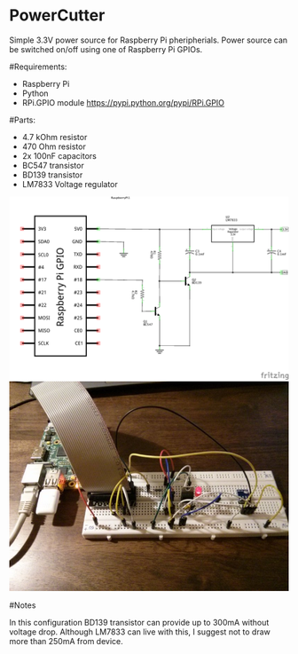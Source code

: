 PowerCutter
===========

Simple 3.3V power source for Raspberry Pi pheripherials. Power source can be switched on/off using one of Raspberry Pi GPIOs.

#Requirements:
* Raspberry Pi
* Python
* RPi.GPIO module https://pypi.python.org/pypi/RPi.GPIO

#Parts:
* 4.7 kOhm resistor
* 470 Ohm resistor
* 2x 100nF capacitors
* BC547 transistor
* BD139 transistor
* LM7833 Voltage regulator

![Schema](schema.png)
![Example](img.jpg)

#Notes

In this configuration BD139 transistor can provide up to 300mA without voltage drop. Although LM7833 can live with this, I suggest not to draw more than 250mA from device.
